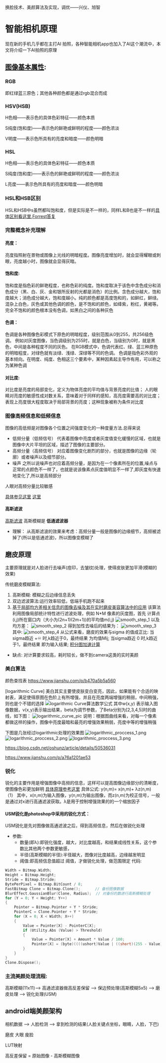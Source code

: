 换脸技术、美颜算法及实现，调优——兴仪、旭智
# 智能相机原理
现在新的手机几乎都在主打AI 拍照，各种智能相机app也加入了AI这个潮流中，本文将介绍一下AI拍照的原理

## [图像基本属性](http://b2museum.cdstm.cn/identification/sztxcl-relative.htm):

### RGB
即红绿蓝三原色；其他各种颜色都是通过rgb混合而成

### HSV(HSB)
H色相——表示色的具体色彩特征——颜色本质

S纯度(饱和度)——表示色的鲜艳或鲜明的程度——颜色浓淡

V明度——表示色所具有的亮度和暗度——颜色明暗

### HSL
H色相——表示色的具体色彩特征——颜色本质

S纯度(饱和度)——表示色的鲜艳或鲜明的程度——颜色浓淡

L亮度——表示色所具有的亮度和暗度——颜色明暗


### HSL和HSB区别
HSL和HSB中s虽然都叫饱和度，但是实际是不一样的，同样L和B也是不一样的[具体区别看这里,Forrest答复](https://www.zhihu.com/question/22077462#Forrest)


### 完整概念补充理解
#### 亮度：
亮度指照射在景物或图像上光线的明暗程度。图像亮度增加时，就会显得耀眼或刺眼，亮度越小时，图像就会显得灰暗。

#### 饱和度:
饱和度是指色彩的鲜艳程度，也称色彩的纯度。饱和度取决于该色中含色成分和消色成分（黑、白、灰、金和银所反射的光都是消色）的比例。含色成分越大，饱和度越大；消色成分越大，饱和度越小。纯的颜色都是高度饱和的，如鲜红，鲜绿。混杂上白色，灰色或其他色调的颜色，是不饱和的颜色，如绛紫，粉红，黄褐等。完全不饱和的颜色根本没有色调，如黑白之间的各种灰色

#### 色调：
色调是各种图像色彩模式下原色的明暗程度，级别范围从0到255，共256级色调。 
例如对灰度图像，当色调级别为255时，就是白色，当级别为0时，就是黑色，中间是各种程度不同的灰色。 
在RGB模式中，色调代表红、绿、蓝三种原色的明暗程度，对绿色就有淡绿、浅绿、深绿等不同的色调。 
色调是指色彩外观的基本倾向。在明度、纯度、色相这三个要素中，某种因素起主导作有用，可以称之为某种色调


#### 对比度:
对比度是亮度的局部变化，定义为物体亮度的平均值与背景亮度的比值； 人的眼睛对亮度的敏感性成对数关系，意味着对于同样的感知，高亮度需要高的对比度； 
表现上亮度很大程度取决于局部背景的亮度；这种现象被称为条件对比度

### 图像高频信息和低频信息
图像的高低频是对图像各个位置之间强度变化的一种度量方法.总得来说

- 低频分量（低频信号）
  代表着图像中亮度或者灰度值变化缓慢的区域，也就是图像中大片平坦的区域，描述了图像的主要部分。
- 高频分量（高频信号）
  对应着图像变化剧烈的部分，也就是图像的边缘（轮廓）或者噪声以及细节部分。 
- 噪声
  之所以说噪声也对应着高频分量，是因为在一个像素所在的位置,噪点与正常的点颜色不一样了，也就是说该像素点灰度值明显不一样了,即灰度有快速地变化了,所以是高频部分

人眼对高频分量比较敏感

[具体参见这里](http://blog.sina.com.cn/s/blog_a98e39a201012hpp.html#cmt_532CFB31-7F000001-7D764EA9-873-8A0)
[这里](http://blog.sina.com.cn/s/blog_8da31aa3010142x8.html)

#### 高斯滤波
[高斯滤波](https://blog.csdn.net/sunmc1204953974/article/details/50634652)
高斯模糊是 **低通滤波器**
- 理解：
  从高斯滤波的效果来考虑：高频分量一般是图像的边缘细节，高频被滤掉了(所以是低通滤波)，所以图像变模糊了

## 磨皮原理
主要原理就是对人脸进行去噪声(痘印，去皱纹)处理，使得皮肤更加平滑(模糊的效果)

传统磨皮模糊算法:
1. 高斯模糊: 模糊之后边缘信息丢失
2. 双边滤波算法:运行效率较低，低端手机跑不起来
3. [基于局部均方差相关信息的图像去噪及其在实时磨皮美容算法中的应用](https://www.cnblogs.com/Imageshop/p/4679065.html)
  该算法利用图像局部统计特性进行滤波处理，例如 N*M 像素的灰度图，首先 计算点(i,j)所在窗口内（大小为(2n+1)(2m+1))的平均值m(i,j)
  ![smooth_step_1](images/smooth_step_1.png)
  以及均方差：
  ![smooth_step_2](images/smooth_step_2.png)
  得到加性去噪后的结果为：
  ![smooth_step_3](images/smooth_step_3.png)
  其中:
  ![smooth_step_4](images/smooth_step_4.png)
  从公式来看，磨皮的效果与sigma 的值成正比:
  当sigma趋近 +♾ 时,k趋近于0，最终结果 为均值Mij;
  当sigma趋近 0 时,k趋近于1，最终结果 即为输入结果;
  [积分图加速计算](https://blog.csdn.net/jaych/article/details/68632671)

* 缺点: 
  对计算要求较高，耗时较长，做不到camera这类的实时美颜

### 美白算法

颜色查找表
https://www.jianshu.com/p/b470a5b5a560

[logarithmic Curve]
美白其实主要使皮肤变白变亮，因此，如果能有个合适的映射表，满足使得原图在色阶上有所增强，并且在亮度两端增强的稍弱，中间稍强，则也是个不错的选择
![logarithmic Curve算法数学公式](images/logarithmic_Curve.png)
其中w(x,y) 表示输入图像数据，v(x,y)表示输出结果，beta为调节参数，了Beta分别为[2,3,4,5]时的曲线，如下图：
![logarithmic_curve_pic](images/logarithmic_curve_pic.png)
说明：根据图曲线来看，对每一个像素都做这样的操作，图像中亮度最暗和最亮的增强效果稍弱，亮度中等的增强稍强

下图是几张经过logarithmic处理的效果图
![logarithmic_proccess_1.png](images/logarithmic_proccess_1.png)
![logarithmic_proccess_2.png](images/logarithmic_proccess_2.png)
![logarithmic_proccess_3.png](images/logarithmic_proccess_3.png)


https://blog.csdn.net/oshunz/article/details/50536031

https://www.jianshu.com/p/a76a1201ae53

### 锐化
锐化的主要作用是增强图像中高频的信息，这样可以提高图像边缘部分的清晰度，使图像色彩更加鲜明
[具体原理参考这里](https://www.cnblogs.com/Imageshop/archive/2013/05/19/3086388.html)
具体公式:
  y(n,m)= x(n,m)+ λz(n,m)    （1）
其中，x(n,m)为输入图像，y(n,m)为输出图像，而z(n,m)为校正信号，一般是通过对x进行高通滤波获取。λ是用于控制增强效果的的一个缩放因子

#### USM锐化是photoshop中采用的锐化方式：
USM锐化是先对图像做高通滤波之后，得到高频信息，然后在做锐化处理
- 参数: 
  - 数量(即λ):即锐化强度，越大，对比度越高，和结果成线性关系，这个参数比其他两个参数更敏感，
  - 半径(高斯模糊的半径):半径越大，图像对比度越高，边缘越发明显
  - 阈值:即高频信息值超过 阈值，才做锐化处理，做范围限定
代码:
```c++
Width = Bitmap.Width; 
Height = Bitmap.Height; 
Stride = Bitmap.Stride; 
BytePerPixel = Bitmap.BitCount / 8;
FastBitmap Clone = Bitmap.Clone();　　　　// 备份图像数据
BlurEffect.GaussianBlur(Clone, Radius);  // 对备份的数进行高斯模糊处理
for (Y = 0; Y < Height; Y++)
{
    Pointer = Bitmap.Pointer + Y * Stride;
    PointerC = Clone.Pointer + Y * Stride;
    for (X = 0; X < Width; X++)
    {
        Value = Pointer[X] - PointerC[X];
        if (Utility.Abs (Value) > Threshold)
        {
            Value = Pointer[X] + Amount * Value / 100;
            Pointer[X] = (byte)((((ushort)Value | ((short)(255 - Value) >> 15)) & ~Value >> 15));
        }
    }
}
Clone.Dispose();
```



### 主流美颜处理流程:

高斯模糊(11x11)--> 高通滤波器做高反差保留 --> 保边预处理(高斯模糊5x5) --> 磨皮处理  --> 锐化处理(USM)


## android端美颜架构



相机数据 --> 人脸检测 --> 拿到检测的结果(人脸关键点坐标，眼睛，人脸，下巴)

磨皮
大眼
廋脸

LUT映射






高反差保留 = 原始图像 - 高斯模糊图像




